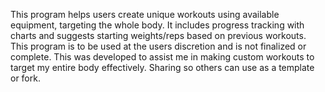 This program helps users create unique workouts using available equipment, targeting the whole body. It includes progress tracking with charts and suggests starting weights/reps based on previous workouts.
This program is to be used at the users discretion and is not finalized or complete. This was developed to assist me in making custom workouts to target my entire body effectively. Sharing so others can
use as a template or fork.
